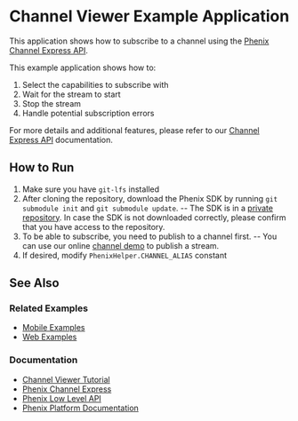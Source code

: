 # Channel Viewer Example Application
This application shows how to subscribe to a channel using the [Phenix Channel Express API](https://phenixrts.com/docs/android/#channel-express).

This example application shows how to:
1. Select the capabilities to subscribe with
2. Wait for the stream to start
3. Stop the stream
4. Handle potential subscription errors

For more details and additional features, please refer to our [Channel Express API](https://phenixrts.com/docs/android/low-level/) documentation.

## How to Run
1) Make sure you have `git-lfs` installed
2) After cloning the repository, download the Phenix SDK by running `git submodule init` and `git submodule update`.
-- The SDK is in a [private repository](https://github.com/PhenixRTS/AndroidSDK/). In case the SDK is not downloaded correctly, please confirm that you have access to the repository.
3) To be able to subscribe, you need to publish to a channel first.
-- You can use our online [channel demo](https://demo.phenixrts.com/channel/publish/#mobileSimpleChannel) to publish a stream.
4) If desired, modify `PhenixHelper.CHANNEL_ALIAS` constant

## See Also
### Related Examples
* [Mobile Examples](https://github.com/PhenixRTS/MobileExamples)
* [Web Examples](https://github.com/PhenixRTS/WebExamples)
### Documentation
* [Channel Viewer Tutorial](https://phenixrts.com/docs/android/#view-a-channel)
* [Phenix Channel Express](https://phenixrts.com/docs/android/#channel-express)
* [Phenix Low Level API](https://phenixrts.com/docs/android/low-level/)
* [Phenix Platform Documentation](http://phenixrts.com/docs/)